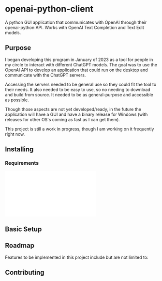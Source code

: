 # openai-python-client

A python GUI application that communicates with OpenAI through their openai-python API. Works with OpenAI Text Completion and Text Edit models.

## Purpose

I began developing this program in January of 2023 as a tool for people in my circle to interact with different ChatGPT models. The goal was to use the OpenAI API to develop an application that could run on the desktop and communicate with the ChatGPT servers. 

Accessing the servers needed to be general use so they could fit the tool to their needs. It also needed to be easy to use, so no needing to download and build from source. It needed to be as general-purpose and accessible as possible.

Though those aspects are not yet developed/ready, in the future the application will have a GUI and have a binary release for Windows (with releases for other OS's coming as fast as I can get them).

This project is still a work in progress, though I am working on it frequently right now.

## Installing

### Requirements

![requirements for running file](requirements.txt)

## Basic Setup

## Roadmap

Features to be implemented in this project include but are not limited to:



## Contributing
